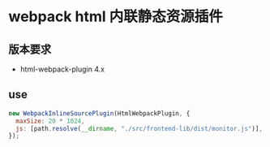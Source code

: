 # webpack html 内联静态资源插件

## 版本要求

- html-webpack-plugin 4.x

## use

```javascript
new WebpackInlineSourcePlugin(HtmlWebpackPlugin, {
  maxSize: 20 * 1024,
  js: [path.resolve(__dirname, "./src/frontend-lib/dist/monitor.js")],
});
```
